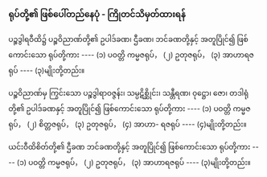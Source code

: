 ### ရုပ်တို့၏ ဖြစ်ပေါ်တည်နေပုံ - ကြိုတင်သိမှတ်ထားရန်

ပဉ္စဒွါရဝီထိ၌ ပဉ္စဝိညာဏ်တို့၏ ဥပါဒ်ခဏ၊ ဌီခဏ၊ ဘင်ခဏတို့နှင့် အတူပြိုင်၍ ဖြစ်ကောင်းသော ရုပ်တို့ကား
---- (၁) ပဝတ္တိ ကမ္မဇရုပ်， (၂) ဥတုဇရုပ်， (၃) အာဟာရဇရုပ် ---- (၃)မျိုးတို့တည်း။

ပဉ္စဝိညာဏ်မှ ကြွင်းသော ပဉ္စဒွါရာဝဇ္ဇန်း၊ သမ္ပဋိစ္ဆိုင်း၊ သန္တီရဏ၊ ဝုဋ္ဌော၊ ဇော၊ တဒါရုံတို့၏ ဥပါဒ်ခဏနှင့်
အတူပြိုင်၍ ဖြစ်ကောင်းသော ရုပ်တို့ကား ---- (၁) ပဝတ္တိ ကမ္မဇရုပ်， (၂) စိတ္တဇရုပ်， (၃) ဥတုဇရုပ်， (၄) အာဟာ-
ရဇရုပ် ---- (၄)မျိုးတို့တည်း။

ယင်းဝီထိစိတ်တို့၏ ဌီခဏ ဘင်ခဏတို့နှင့် အတူပြိုင်၍ ဖြစ်ကောင်းသော ရုပ်တို့ကား ---- (၁) ပဝတ္တိ
ကမ္မဇရုပ်， (၂) ဥတုဇရုပ်， (၃) အာဟာရဇရုပ် ---- (၃)မျိုးတို့တည်း။
